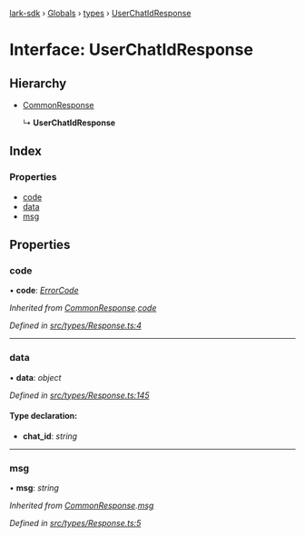 [lark-sdk](../README.md) › [Globals](../globals.md) › [types](../modules/types.md) › [UserChatIdResponse](types.userchatidresponse.md)

# Interface: UserChatIdResponse

## Hierarchy

* [CommonResponse](types.commonresponse.md)

  ↳ **UserChatIdResponse**

## Index

### Properties

* [code](types.userchatidresponse.md#code)
* [data](types.userchatidresponse.md#data)
* [msg](types.userchatidresponse.md#msg)

## Properties

###  code

• **code**: *[ErrorCode](../modules/types.md#errorcode)*

*Inherited from [CommonResponse](types.commonresponse.md).[code](types.commonresponse.md#code)*

*Defined in [src/types/Response.ts:4](https://github.com/TbhT/lark-sdk/blob/5ecb791/src/types/Response.ts#L4)*

___

###  data

• **data**: *object*

*Defined in [src/types/Response.ts:145](https://github.com/TbhT/lark-sdk/blob/5ecb791/src/types/Response.ts#L145)*

#### Type declaration:

* **chat_id**: *string*

___

###  msg

• **msg**: *string*

*Inherited from [CommonResponse](types.commonresponse.md).[msg](types.commonresponse.md#msg)*

*Defined in [src/types/Response.ts:5](https://github.com/TbhT/lark-sdk/blob/5ecb791/src/types/Response.ts#L5)*

